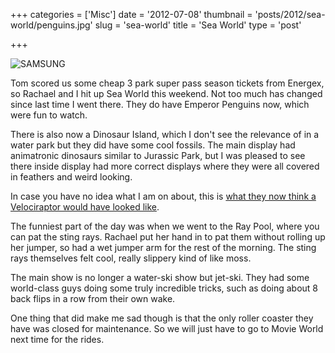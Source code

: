 +++
categories = ['Misc']
date = '2012-07-08'
thumbnail = 'posts/2012/sea-world/penguins.jpg'
slug = 'sea-world'
title = 'Sea World'
type = 'post'

+++

![SAMSUNG](penguins.jpg)

Tom scored us some cheap 3 park super pass season tickets from Energex, so Rachael and I hit up Sea World this weekend. Not too much has changed since last time I went there. They do have Emperor Penguins now, which were fun to watch.

There is also now a Dinosaur Island, which I don't see the relevance of in a water park but they did have some cool fossils. The main display had animatronic dinosaurs similar to Jurassic Park, but I was pleased to see there inside display had more correct displays where they were all covered in feathers and weird looking.

In case you have no idea what I am on about, this is [what they now think a Velociraptor would have looked like](https://en.wikipedia.org/wiki/Biological_issues_in_Jurassic_Park#Velociraptor).

The funniest part of the day was when we went to the Ray Pool, where you can pat the sting rays. Rachael put her hand in to pat them without rolling up her jumper, so had a wet jumper arm for the rest of the morning. The sting rays themselves felt cool, really slippery kind of like moss.

The main show is no longer a water-ski show but jet-ski. They had some world-class guys doing some truly incredible tricks, such as doing about 8 back flips in a row from their own wake.

One thing that did make me sad though is that the only roller coaster they have was closed for maintenance. So we will just have to go to Movie World next time for the rides.